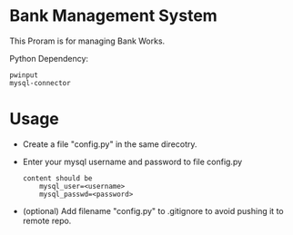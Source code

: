 # Bank Management System


This Proram is for managing Bank Works.



Python Dependency: 


````
pwinput
mysql-connector
````

# Usage
* Create a file "config.py" in the same direcotry.
* Enter your mysql username and password to file config.py 
    ```
    content should be 
        mysql_user=<username>
        mysql_passwd=<password>
    ```

* (optional) Add filename "config.py" to
.gitignore to avoid pushing it to remote repo.


